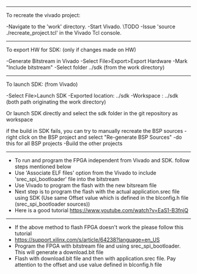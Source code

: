 ----------------------------------
To recreate the vivado project:

-Navigate to the 'work' directory. 
-Start Vivado. 
\\TODO -Issue 'source ./recreate_project.tcl' in the Vivado Tcl console. 

---------------------------------
To export HW for SDK: (only if changes made on HW)

-Generate Bitstream in Vivado
-Select File>Export>Export Hardware
-Mark "Include bitstream"
-Select folder ../sdk (from the work directory)

---------------------------------
To launch SDK: (from Vivado)

-Select File>Launch SDK
-Exported location: ../sdk
-Workspace : ../sdk
 (both path originating the work directory)

Or launch SDK directly and select the sdk folder in the git repository as workspace

if the build in SDK fails, you can try to manually recreate the BSP sources
-right click on the BSP project and select "Re-generate BSP Sources"
-do this for all BSP projects
-Build the other projects


------------------ ------------
- To run and program the FPGA independent from Vivado and SDK. follow steps mentioned below 
- Use 'Associate ELF files' option from the Vivado to include 'srec_spi_bootloader' file into the bitstream 
- Use Vivado to program the flash with the new bitsream file 
- Next step is to program the flash with the actual application.srec file using SDK (Use same Offset value which is defined in the blconfig.h file (srec_spi_bootloader sources))
- Here is a good tutorial https://www.youtube.com/watch?v=EaS1-B3fnjQ
-------------------------------------------------------------------------------

- If the above method to flash FPGA doesn't work the please follow this tutorial 
- https://support.xilinx.com/s/article/64238?language=en_US
- Program the FPGA with bitstream file and using srec_spi_bootloader. This will generate a download.bit file
- Flash with download.bit file and then with application.srec file. Pay attention to the offset and use value defined in blconfig.h  file
